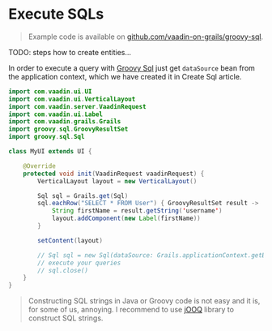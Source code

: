 # Execute SQLs

> Example code is available on
[github.com/vaadin-on-grails/groovy-sql](https://github.com/vaadin-on-grails/groovy-sql).

TODO: steps how to create entities... 

In order to execute a query with [Groovy Sql](http://groovy.codehaus.org/api/groovy/sql/Sql.html) just get `dataSource` bean from the application context, which we have created it in Create Sql article.

``` java
import com.vaadin.ui.UI
import com.vaadin.ui.VerticalLayout
import com.vaadin.server.VaadinRequest
import com.vaadin.ui.Label
import com.vaadin.grails.Grails
import groovy.sql.GroovyResultSet
import groovy.sql.Sql

class MyUI extends UI {

    @Override
    protected void init(VaadinRequest vaadinRequest) {
        VerticalLayout layout = new VerticalLayout()

        Sql sql = Grails.get(Sql)
        sql.eachRow("SELECT * FROM User") { GroovyResultSet result ->
            String firstName = result.getString('username')
            layout.addComponent(new Label(firstName))
        }

        setContent(layout)

        // Sql sql = new Sql(dataSource: Grails.applicationContext.getBean('dataSource'))
        // execute your queries
        // sql.close()
    }
}
```

> Constructing SQL strings in Java or Groovy code is not easy and it is, for some of us, annoying. I recommend to use [jOOQ](jooq.org) library to construct SQL strings.
